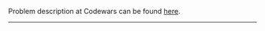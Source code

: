 Problem description at Codewars can be found
[here](https://www.codewars.com/kata/566dc566f6ea9a14b500007b/train/python).

-------------


